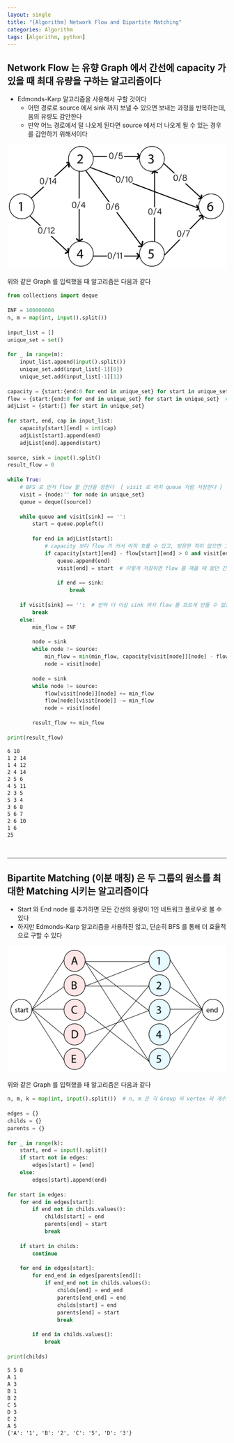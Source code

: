 ```yaml
---
layout: single
title: "[Algorithm] Network Flow and Bipartite Matching"
categories: Algorithm
tags: [Algorithm, python]
---
```



## Network Flow 는 유향 Graph 에서 간선에 capacity 가 있을 때 최대 유량을 구하는 알고리즘이다
- Edmonds-Karp 알고리즘을 사용해서 구할 것이다
  - 어떤 경로로 source 에서 sink 까지 보낼 수 있으면 보내는 과정을 반복하는데, 음의 유량도 감안한다 <br>
  - 만약 어느 경로에서 덜 나오게 된다면 source 에서 더 나오게 될 수 있는 경우를 감안하기 위해서이다 <br>


<img src="/assets/img/Network_Flow.png">  <br>

위와 같은 Graph 를 입력했을 때 알고리즘은 다음과 같다


```python
from collections import deque

INF = 100000000
n, m = map(int, input().split())

input_list = []
unique_set = set()

for _ in range(m):
    input_list.append(input().split())
    unique_set.add(input_list[-1][0])
    unique_set.add(input_list[-1][1])

capacity = {start:{end:0 for end in unique_set} for start in unique_set}  # 어떤 간선의 용량
flow = {start:{end:0 for end in unique_set} for start in unique_set}  # 실제로 간선에 흐르는 양
adjList = {start:[] for start in unique_set}

for start, end, cap in input_list:
    capacity[start][end] = int(cap)
    adjList[start].append(end)
    adjList[end].append(start)

source, sink = input().split()
result_flow = 0

while True:
    # BFS 로 먼저 flow 할 간선을 정한다  [ visit 로 마치 queue 처럼 저장한다 ]
    visit = {node:'' for node in unique_set}
    queue = deque([source])

    while queue and visit[sink] == '':
        start = queue.popleft()

        for end in adjList[start]:
            # capacity 보다 flow 가 커서 아직 흐를 수 있고, 방문한 적이 없으면 그 vertex 로 간선을 정한다
            if capacity[start][end] - flow[start][end] > 0 and visit[end] == '':
                queue.append(end)
                visit[end] = start  # 이렇게 저장하면 flow 를 채울 때 왔던 간선들을 되돌아갈 수 있다

                if end == sink:
                    break

    if visit[sink] == '':  # 만약 더 이상 sink 까지 flow 를 흐르게 만들 수 없는 경우
        break
    else:
        min_flow = INF

        node = sink
        while node != source:
            min_flow = min(min_flow, capacity[visit[node]][node] - flow[visit[node]][node])
            node = visit[node]

        node = sink
        while node != source:
            flow[visit[node]][node] += min_flow
            flow[node][visit[node]] -= min_flow
            node = visit[node]

        result_flow += min_flow

print(result_flow)
```

    6 10
    1 2 14
    1 4 12
    2 4 14
    2 5 6
    4 5 11
    2 3 5
    5 3 4
    3 6 8
    5 6 7
    2 6 10
    1 6
    25
    

<br>

<hr>

## Bipartite Matching (이분 매칭) 은 두 그룹의 원소를 최대한 Matching 시키는 알고리즘이다
- Start 와 End node 를 추가하면 모든 간선의 용량이 1인 네트워크 플로우로 볼 수 있다
- 하지만 Edmonds-Karp 알고리즘을 사용하진 않고, 단순히 BFS 를 통해 더 효율적으로 구할 수 있다


<img src="/assets/img/Bipartite_Matching.png">  <br>

위와 같은 Graph 를 입력했을 때 알고리즘은 다음과 같다


```python
n, m, k = map(int, input().split())  # n, m 은 각 Group 의 vertex 의 개수이며, k 는 간선의 개수이다

edges = {}
childs = {}
parents = {}

for _ in range(k):
    start, end = input().split()
    if start not in edges:
        edges[start] = [end]
    else:
        edges[start].append(end)
    
for start in edges:
    for end in edges[start]:
        if end not in childs.values():
            childs[start] = end
            parents[end] = start
            break
    
    if start in childs:
        continue
    
    for end in edges[start]:
        for end_end in edges[parents[end]]:
            if end_end not in childs.values():
                childs[end] = end_end
                parents[end_end] = end
                childs[start] = end
                parents[end] = start
                break
        
        if end in childs.values():
            break

print(childs)
```

    5 5 8
    A 1
    A 3
    B 1
    B 2
    C 5
    D 3
    E 2
    A 5
    {'A': '1', 'B': '2', 'C': '5', 'D': '3'}
    
